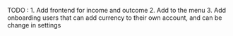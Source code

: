 TODO :
    1. Add frontend for income and outcome
    2. Add to the menu
    3. Add onboarding users that can add currency to their own account, and can be change in settings
    